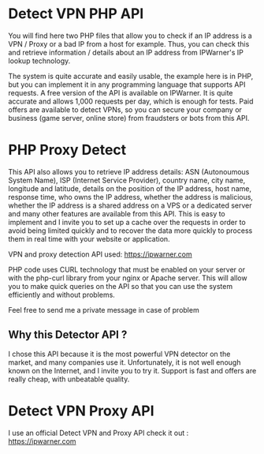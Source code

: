 # Detect VPN PHP API

You will find here two PHP files that allow you to check if an IP address is a VPN / Proxy or a bad IP from a host for example. Thus, you can check this and retrieve information / details about an IP address from IPWarner's IP lookup technology.

The system is quite accurate and easily usable, the example here is in PHP, but you can implement it in any programming language that supports API requests. A free version of the API is available on IPWarner.  It is quite accurate and allows 1,000 requests per day, which is enough for tests. Paid offers are available to detect VPNs, so you can secure your company or business (game server, online store) from fraudsters or bots from this API. 

# PHP Proxy Detect

This API also allows you to retrieve IP address details: ASN (Autonoumous System Name), ISP (Internet Service Provider), country name, city name, longitude and latitude, details on the position of the IP address, host name, response time, who owns the IP address, whether the address is malicious, whether the IP address is a shared address on a VPS or a dedicated server and many other features are available from this API. 
This is easy to implement and I invite you to set up a cache over the requests in order to avoid being limited quickly and to recover the data more quickly to process them in real time with your website or application.

VPN and proxy detection API used: https://ipwarner.com

PHP code uses CURL technology that must be enabled on your server or with the php-curl library from your nginx or Apache server. This will allow you to make quick queries on the API so that you can use the system efficiently and without problems.

Feel free to send me a private message in case of problem

## Why this Detector API ?

I chose this API because it is the most powerful VPN detector on the market, and many companies use it. Unfortunately, it is not well enough known on the Internet, and I invite you to try it. Support is fast and offers are really cheap, with unbeatable quality.

# Detect VPN Proxy API

I use an official Detect VPN and Proxy API check it out : https://ipwarner.com 

